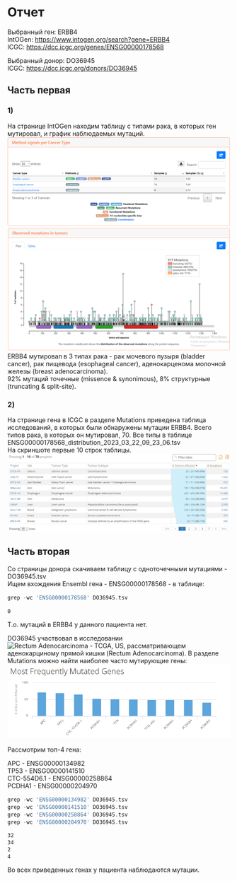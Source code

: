 # Отчет
Выбранный ген: ERBB4  
IntOGen: https://www.intogen.org/search?gene=ERBB4  
ICGC: https://dcc.icgc.org/genes/ENSG00000178568
  
Выбранный донор: DO36945  
ICGC: https://dcc.icgc.org/donors/DO36945  

## Часть первая

### 1)
На странице IntOGen находим таблицу с типами рака, в которых ген мутировал, и график наблюдаемых мутаций.  
![](cancer_types.png)  
![](mutation_types.png)  
ERBB4 мутировал в 3 типах рака - рак мочевого пузыря (bladder cancer), рак пищевода (esophageal cancer), аденокарценома молочной железы (breast adenocarcinoma).  
92% мутаций точечные (missence & synonimous), 8% структурные (truncating & split-site).

### 2)
На странице гена в ICGC в разделе Mutations приведена таблица исследований, в которых были обнаружены мутации ERBB4. Всего типов рака, в которых он мутировал, 70. Все типы в таблице ENSG00000178568_distribution_2023_03_22_09_23_06.tsv  
На скриншоте первые 10 строк таблицы.  
![](mutations_in_types.png) 

## Часть вторая
Со страницы донора скачиваем таблицу с одноточечными мутациями - DO36945.tsv  
Ищем вхождения Ensembl гена - ENSG00000178568 - в таблице:
  
```asm
grep -wc 'ENSG00000178568' DO36945.tsv
```
```
0
```
Т.о. мутаций в ERBB4 у данного пациента нет.  

DO36945 участвовал в исследовании ![Rectum Adenocarcinoma - TCGA, US](https://dcc.icgc.org/projects/READ-US), рассматривающем аденокарциному прямой кишки (Rectum Adenocarcinoma). В разделе Mutations можно найти наиболее часто мутирующие гены:  
![](most_frequently_mutated_genes.png)  
  
Рассмотрим топ-4 гена:  

APC - ENSG00000134982  
TP53 - ENSG00000141510  
CTC-554D6.1 - ENSG00000258864  
PCDHA1 - ENSG00000204970

```asm
grep -wc 'ENSG00000134982' DO36945.tsv
grep -wc 'ENSG00000141510' DO36945.tsv
grep -wc 'ENSG00000258864' DO36945.tsv
grep -wc 'ENSG00000204970' DO36945.tsv
```  
```
32
34
2
4
```  
Во всех приведенных генах у пациента наблюдаются мутации.